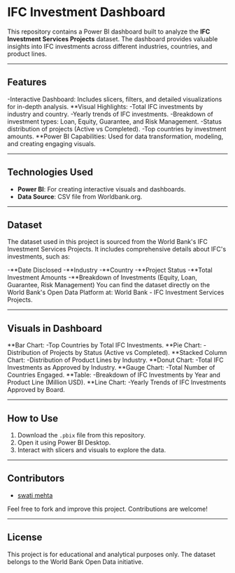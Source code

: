# IFC Investment Dashboard

This repository contains a Power BI dashboard built to analyze the **IFC Investment Services Projects** dataset. The dashboard provides valuable insights into IFC investments across different industries, countries, and product lines.  

---

## **Features**
-Interactive Dashboard: Includes slicers, filters, and detailed visualizations for in-depth analysis.
**Visual Highlights:
-Total IFC investments by industry and country.
-Yearly trends of IFC investments.
-Breakdown of investment types: Loan, Equity, Guarantee, and Risk Management.
-Status distribution of projects (Active vs Completed).
-Top countries by investment amounts.
**Power BI Capabilities: Used for data transformation, modeling, and creating engaging visuals.


---

## **Technologies Used**
- **Power BI**: For creating interactive visuals and dashboards.
- **Data Source**: CSV file from Worldbank.org.

---

## **Dataset**
The dataset used in this project is sourced from the World Bank's IFC Investment Services Projects. It includes comprehensive details about IFC's investments, such as:

-**Date Disclosed
-**Industry
-**Country
-**Project Status
-**Total Investment Amounts
-**Breakdown of Investments (Equity, Loan, Guarantee, Risk Management)
You can find the dataset directly on the World Bank's Open Data Platform at:
World Bank - IFC Investment Services Projects.

---
## **Visuals in Dashboard**
**Bar Chart:
-Top Countries by Total IFC Investments.
**Pie Chart:
-Distribution of Projects by Status (Active vs Completed).
**Stacked Column Chart:
-Distribution of Product Lines by Industry.
**Donut Chart:
-Total IFC Investments as Approved by Industry.
**Gauge Chart:
-Total Number of Countries Engaged.
**Table:
-Breakdown of IFC Investments by Year and Product Line (Million USD).
**Line Chart:
-Yearly Trends of IFC Investments Approved by Board.

---
## **How to Use**
1. Download the `.pbix` file from this repository.
2. Open it using Power BI Desktop.
3. Interact with slicers and visuals to explore the data.

---

## **Contributors**
- [swati mehta](https://github.com/swatiii86)  

Feel free to fork and improve this project. Contributions are welcome!

---

## **License**
This project is for educational and analytical purposes only. The dataset belongs to the World Bank Open Data initiative.
